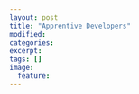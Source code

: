 ```yaml
---
layout: post
title: "Apprentive Developers"
modified:
categories: 
excerpt:
tags: []
image:
  feature:
---
```


